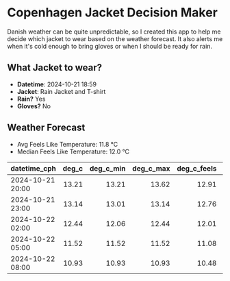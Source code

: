 
# Copenhagen Jacket Decision Maker

Danish weather can be quite unpredictable, so I created this app to help me decide which jacket to wear based on the weather forecast. 
It also alerts me when it's cold enough to bring gloves or when I should be ready for rain.

## What Jacket to wear?

- **Datetime**: 2024-10-21 18:59
- **Jacket**: Rain Jacket and T-shirt
- **Rain?** Yes
- **Gloves?** No

## Weather Forecast
- Avg Feels Like Temperature: 11.8 °C
- Median Feels Like Temperature: 12.0 °C

| datetime_cph     |   deg_c |   deg_c_min |   deg_c_max |   deg_c_feels | weather   | wind   | rain   |
|:-----------------|--------:|------------:|------------:|--------------:|:----------|:-------|:-------|
| 2024-10-21 20:00 |   13.21 |       13.21 |       13.62 |         12.91 | Clouds    | High   | None   |
| 2024-10-21 23:00 |   13.14 |       13.01 |       13.14 |         12.76 | Clouds    | Low    | None   |
| 2024-10-22 02:00 |   12.44 |       12.06 |       12.44 |         12.01 | Clouds    | Low    | None   |
| 2024-10-22 05:00 |   11.52 |       11.52 |       11.52 |         11.08 | Rain      | Low    | Low    |
| 2024-10-22 08:00 |   10.93 |       10.93 |       10.93 |         10.48 | Rain      | Low    | Medium |
        